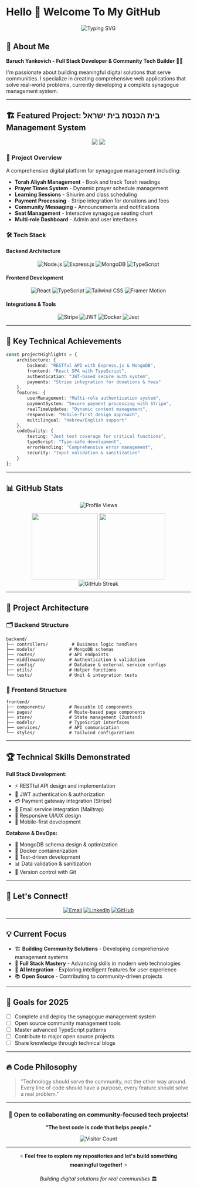 # Hello 👋 Welcome To My GitHub

<div align="center">
  <img src="https://readme-typing-svg.herokuapp.com?font=Fira+Code&pause=1000&color=F75C7E&center=true&vCenter=true&width=500&lines=Hi+%F0%9F%91%8B+I'm+Baruch+Yankovich;Full+Stack+Developer+%26+AI+Enthusiast;Building+Digital+Solutions+for+Communities;Node.js+%7C+React+%7C+MongoDB+%7C+TypeScript" alt="Typing SVG" />
</div>

## 🚀 About Me

**Baruch Yankovich - Full Stack Developer & Community Tech Builder** 👨‍💻

I'm passionate about building meaningful digital solutions that serve communities. I specialize in creating comprehensive web applications that solve real-world problems, currently developing a complete synagogue management system.

---

## 🏗️ Featured Project: בית הכנסת בית ישראל Management System

<div align="center">
  <img src="https://img.shields.io/badge/Status-In%20Development-yellow?style=for-the-badge" />
  <img src="https://img.shields.io/badge/Type-Community%20Management-blue?style=for-the-badge" />
</div>

### 🎯 Project Overview
A comprehensive digital platform for synagogue management including:
- **Torah Aliyah Management** - Book and track Torah readings
- **Prayer Times System** - Dynamic prayer schedule management  
- **Learning Sessions** - Shiurim and class scheduling
- **Payment Processing** - Stripe integration for donations and fees
- **Community Messaging** - Announcements and notifications
- **Seat Management** - Interactive synagogue seating chart
- **Multi-role Dashboard** - Admin and user interfaces

### 🛠️ Tech Stack

#### **Backend Architecture**
<div align="center">

![Node.js](https://img.shields.io/badge/Node.js-43853D?style=for-the-badge&logo=node.js&logoColor=white)
![Express.js](https://img.shields.io/badge/Express.js-404D59?style=for-the-badge&logoColor=white)
![MongoDB](https://img.shields.io/badge/MongoDB-4EA94B?style=for-the-badge&logo=mongodb&logoColor=white)
![TypeScript](https://img.shields.io/badge/TypeScript-007ACC?style=for-the-badge&logo=typescript&logoColor=white)

</div>

#### **Frontend Development**
<div align="center">

![React](https://img.shields.io/badge/React-20232A?style=for-the-badge&logo=react&logoColor=61DAFB)
![TypeScript](https://img.shields.io/badge/TypeScript-007ACC?style=for-the-badge&logo=typescript&logoColor=white)
![Tailwind CSS](https://img.shields.io/badge/Tailwind_CSS-38B2AC?style=for-the-badge&logo=tailwind-css&logoColor=white)
![Framer Motion](https://img.shields.io/badge/Framer%20Motion-black?style=for-the-badge&logo=framer&logoColor=blue)

</div>

#### **Integrations & Tools**
<div align="center">

![Stripe](https://img.shields.io/badge/Stripe-626CD9?style=for-the-badge&logo=Stripe&logoColor=white)
![JWT](https://img.shields.io/badge/JWT-black?style=for-the-badge&logo=JSON%20web%20tokens)
![Docker](https://img.shields.io/badge/Docker-2496ED?style=for-the-badge&logo=docker&logoColor=white)
![Jest](https://img.shields.io/badge/Jest-323330?style=for-the-badge&logo=Jest&logoColor=white)

</div>

---

## 💼 Key Technical Achievements

```typescript
const projectHighlights = {
    architecture: {
        backend: "RESTful API with Express.js & MongoDB",
        frontend: "React SPA with TypeScript",
        authentication: "JWT-based secure auth system",
        payments: "Stripe integration for donations & fees"
    },
    features: {
        userManagement: "Multi-role authentication system",
        paymentSystem: "Secure payment processing with Stripe",
        realTimeUpdates: "Dynamic content management",
        responsive: "Mobile-first design approach",
        multilingual: "Hebrew/English support"
    },
    codeQuality: {
        testing: "Jest test coverage for critical functions",
        typeScript: "Type-safe development",
        errorHandling: "Comprehensive error management",
        security: "Input validation & sanitization"
    }
};
```

---

## 📊 GitHub Stats

<div align="center">
  
![Profile Views](https://komarev.com/ghpvc/?username=baruchyankovich&color=blueviolet&style=for-the-badge)

</div>

<div align="center">
  <img height="180em" src="https://github-readme-stats.vercel.app/api?username=baruchyankovich&show_icons=true&theme=tokyonight&include_all_commits=true&count_private=true"/>
  <img height="180em" src="https://github-readme-stats.vercel.app/api/top-langs/?username=baruchyankovich&layout=compact&langs_count=8&theme=tokyonight"/>
</div>

<div align="center">
  <img src="https://github-readme-streak-stats.herokuapp.com/?user=baruchyankovich&theme=tokyonight" alt="GitHub Streak"/>
</div>

---

## 🌟 Project Architecture

### 🗂️ Backend Structure
```
backend/
├── controllers/         # Business logic handlers
├── models/             # MongoDB schemas
├── routes/             # API endpoints
├── middleware/         # Authentication & validation
├── config/             # Database & external service configs
├── utils/              # Helper functions
└── tests/              # Unit & integration tests
```

### 🎨 Frontend Structure  
```
frontend/
├── components/         # Reusable UI components
├── pages/              # Route-based page components
├── store/              # State management (Zustand)
├── models/             # TypeScript interfaces
├── services/           # API communication
└── styles/             # Tailwind configurations
```

---

## 🏆 Technical Skills Demonstrated

**Full Stack Development:**
- ⚡ RESTful API design and implementation
- 🔐 JWT authentication & authorization 
- 💳 Payment gateway integration (Stripe)
- 📧 Email service integration (Mailtrap)
- 🎨 Responsive UI/UX design
- 📱 Mobile-first development

**Database & DevOps:**
- 🍃 MongoDB schema design & optimization
- 🐳 Docker containerization
- 🧪 Test-driven development
- 📊 Data validation & sanitization
- 🔄 Version control with Git

---

## 🤝 Let's Connect!

<div align="center">

[![Email](https://img.shields.io/badge/Gmail-D14836?style=for-the-badge&logo=gmail&logoColor=white)](mailto:baruchyankovitz@gmail.com)
[![LinkedIn](https://img.shields.io/badge/LinkedIn-0077B5?style=for-the-badge&logo=linkedin&logoColor=white)](https://www.linkedin.com/in/baruch-yankuvitz/)
[![GitHub](https://img.shields.io/badge/GitHub-100000?style=for-the-badge&logo=github&logoColor=white)](https://github.com/baruchyankovich)

</div>

---

## 💡 Current Focus

- 🏗️ **Building Community Solutions** - Developing comprehensive management systems
- 🚀 **Full Stack Mastery** - Advancing skills in modern web technologies
- 🤖 **AI Integration** - Exploring intelligent features for user experience
- 📚 **Open Source** - Contributing to community-driven projects

---

## 🎯 Goals for 2025

- [ ] Complete and deploy the synagogue management system
- [ ] Open source community management tools
- [ ] Master advanced TypeScript patterns
- [ ] Contribute to major open source projects
- [ ] Share knowledge through technical blogs

---

## 🔥 Code Philosophy

> "Technology should serve the community, not the other way around. Every line of code should have a purpose, every feature should solve a real problem."

---

<div align="center">

### 💼 Open to collaborating on community-focused tech projects!

**"The best code is code that helps people."** 

![Visitor Count](https://profile-counter.glitch.me/baruchyankovich/count.svg)

---

⭐ **Feel free to explore my repositories and let's build something meaningful together!** ⭐

*Building digital solutions for real communities* 🏛️

</div>
